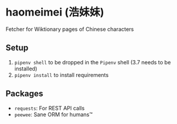 # haomeimei (浩妹妹)

Fetcher for Wiktionary pages of Chinese characters

## Setup

1. `pipenv shell` to be dropped in the `Pipenv` shell (3.7 needs to be installed)
2. `pipenv install` to install requirements


## Packages

* `requests`: For REST API calls
* `peewee`: Sane ORM for humans™
